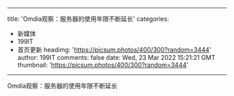 
---
title: 'Omdia观察：服务器的使用年限不断延长'
categories: 
 - 新媒体
 - 199IT
 - 首页更新
headimg: 'https://picsum.photos/400/300?random=3444'
author: 199IT
comments: false
date: Wed, 23 Mar 2022 15:21:21 GMT
thumbnail: 'https://picsum.photos/400/300?random=3444'
---

<div>   
Omdia观察：服务器的使用年限不断延长  
</div>
            